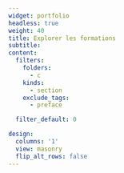 ```yaml
---
widget: portfolio
headless: true
weight: 40
title: Explorer les formations
subtitle:
content:
  filters:
    folders:
      - c
    kinds:
      - section
    exclude_tags:
      - preface

  filter_default: 0

design:
  columns: '1'
  view: masonry
  flip_alt_rows: false
---
```

